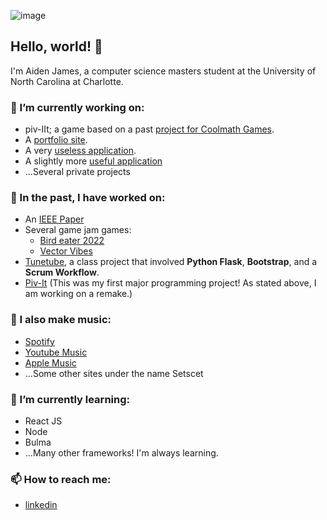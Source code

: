![image](https://github.com/bubbybumble/bubbybumble/assets/73562962/66ad17d7-5b50-48e5-818e-125548656467)

## Hello, world! 👋
I'm Aiden James, a computer science masters student at the University of North Carolina at Charlotte.

### 🔭 I’m currently working on:
- piv-IIt; a game based on a past [project for Coolmath Games](https://www.coolmathgames.com/0-piv-it).
- A [portfolio site](https://github.com/bubbybumble/setscet).
- A very [useless application](https://github.com/bubbybumble/coffee).
- A slightly more [useful application](https://github.com/bubbybumble/term-clock)
- ...Several private projects

### 📝 In the past, I have worked on:
- An [IEEE Paper](https://doi.org/10.1109/URTC56832.2022.10002246)
- Several game jam games:
  - [Bird eater 2022](https://github.com/bubbybumble/Bird-Eater)
  - [Vector Vibes](https://github.com/bubbybumble/VectorVibes)
- [Tunetube](https://www.tunetube.online/landing), a class project that involved **Python Flask**, **Bootstrap**, and a **Scrum Workflow**.
- [Piv-It](https://www.coolmathgames.com/0-piv-it) (This was my first major programming project! As stated above, I am working on a remake.)

### 🎹 I also make music:
- [Spotify](https://open.spotify.com/artist/1bCgWKQvhKFqx9RXPg5xK8)
- [Youtube Music](https://music.youtube.com/channel/UCkRJSJQDXycBpGSMmcW3jKA)
- [Apple Music](https://music.apple.com/us/artist/setscet/1700744368)
- ...Some other sites under the name Setscet

### 🌱 I’m currently learning:
- React JS
- Node
- Bulma
- ...Many other frameworks! I'm always learning.

###  📫 How to reach me:
- [linkedin](https://www.linkedin.com/in/aiden-james/)



<!--
**bubbybumble/bubbybumble** is a ✨ _special_ ✨ repository because its `README.md` (this file) appears on your GitHub profile.

Here are some ideas to get you started:

- 🔭 I’m currently working on ...

- 👯 I’m looking to collaborate on ...
- 🤔 I’m looking for help with ...
- 💬 Ask me about ...
- 📫 How to reach me: ...
- 😄 Pronouns: ...
- ⚡ Fun fact: ...
-->
